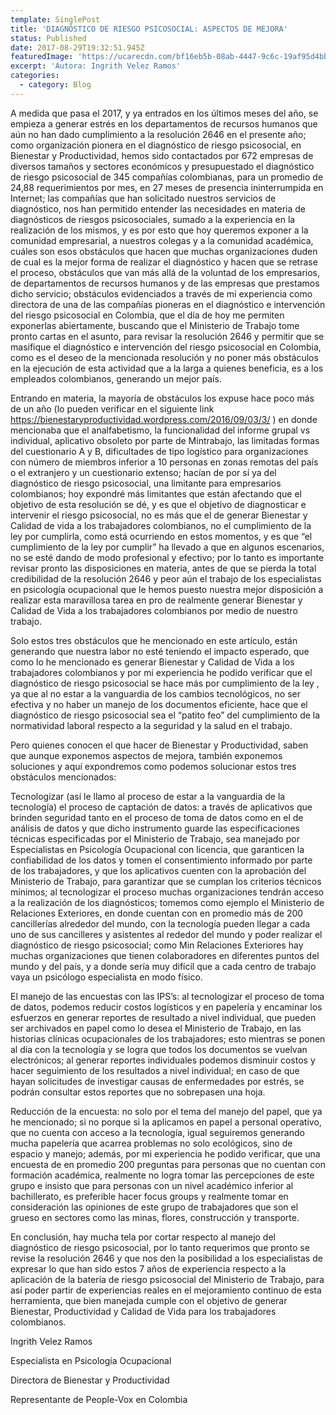 ```yaml
---
template: SinglePost
title: 'DIAGNÓSTICO DE RIESGO PSICOSOCIAL: ASPECTOS DE MEJORA'
status: Published
date: 2017-08-29T19:32:51.945Z
featuredImage: 'https://ucarecdn.com/bf16eb5b-08ab-4447-9c6c-19af95d4bbc0/'
excerpt: 'Autora: Ingrith Velez Ramos'
categories:
  - category: Blog
---
```

A medida que pasa el 2017, y ya entrados en los últimos meses del año, se empieza a generar estrés en los departamentos de recursos humanos que aún no han dado cumplimiento a la resolución 2646 en el presente año; como organización pionera en el diagnóstico de riesgo psicosocial, en Bienestar y Productividad, hemos sido contactados por 672 empresas de diversos tamaños y sectores económicos y presupuestado el diagnóstico de riesgo psicosocial de 345 compañías colombianas, para un promedio de 24,88 requerimientos por mes, en 27 meses de presencia ininterrumpida en Internet; las compañías que han solicitado nuestros servicios de diagnóstico, nos han permitido entender las necesidades en materia de diagnósticos de riesgos psicosociales, sumado a la experiencia en la realización de los mismos, y es por esto que hoy queremos exponer a la comunidad empresarial, a nuestros colegas y a la comunidad académica, cuáles son esos obstáculos que hacen que muchas organizaciones duden de cual es la mejor forma de realizar el diagnóstico y hacen que se retrase el proceso, obstáculos que van más allá de la voluntad de los empresarios, de departamentos de recursos humanos y de las empresas que prestamos dicho servicio; obstáculos evidenciados a través de mi experiencia como directora de una de las compañías pioneras en el diagnóstico e intervención del riesgo psicosocial en Colombia, que el día de hoy me permiten exponerlas abiertamente, buscando que el Ministerio de Trabajo tome pronto cartas en el asunto, para revisar la resolución 2646 y permitir que se masifique el diagnóstico e intervención del riesgo psicosocial en Colombia, como es el deseo de la mencionada resolución y no poner más obstáculos en la ejecución de esta actividad que a la larga a quienes beneficia, es a los empleados colombianos, generando un mejor país.


Entrando en materia, la mayoría de obstáculos los expuse hace poco más de un año (lo pueden verificar en el siguiente link  https://bienestaryproductividad.wordpress.com/2016/09/03/3/ ) en donde mencionaba que el analfabetismo, la funcionalidad del informe grupal vs individual, aplicativo obsoleto por parte de Mintrabajo, las limitadas formas del cuestionario A y B, dificultades de tipo logístico para organizaciones con número de miembros inferior a 10 personas en zonas remotas del país o el extranjero y un cuestionario extenso; hacían de por sí ya del diagnóstico de riesgo psicosocial, una limitante para empresarios colombianos; hoy expondré más limitantes que están afectando que el objetivo de esta resolución se dé, y es que el objetivo de diagnosticar e intervenir el riesgo psicosocial, no es más que el de generar Bienestar y Calidad de vida a los trabajadores colombianos, no el cumplimiento de la ley por cumplirla, como está ocurriendo en estos momentos, y es que “el cumplimiento de la ley por cumplir” ha llevado a que en algunos escenarios, no se esté dando de modo profesional y efectivo; por lo tanto es importante revisar pronto las disposiciones en materia, antes de que se pierda la total credibilidad de la resolución 2646 y peor aún el trabajo de los especialistas en psicología ocupacional que le hemos puesto nuestra mejor disposición a realizar esta maravillosa tarea en pro de realmente generar Bienestar y Calidad de Vida a los trabajadores colombianos por medio de nuestro trabajo.

Solo estos tres obstáculos que he mencionado en este artículo, están generando que nuestra labor no esté teniendo el impacto esperado, que como lo he mencionado es generar Bienestar y Calidad de Vida a los trabajadores colombianos y  por mi experiencia he podido verificar que el diagnóstico de riesgo psicosocial se hace más por cumplimiento de la ley , ya que al no estar a la vanguardia de los cambios tecnológicos, no ser efectiva y no haber un manejo de los documentos eficiente, hace que el diagnóstico de riesgo psicosocial sea el “patito feo” del cumplimiento de la normatividad laboral respecto a la seguridad y la salud en el trabajo.



Pero quienes conocen el que hacer de Bienestar y Productividad, saben que aunque exponemos aspectos de mejora, también exponemos soluciones y aquí expondremos como podemos solucionar estos tres obstáculos mencionados:



Tecnologizar (así le llamo al proceso de estar a la vanguardia de la tecnología) el proceso de captación de datos: a través de aplicativos que brinden seguridad tanto en el proceso de toma de datos como en el de análisis de datos y que dicho instrumento guarde las especificaciones técnicas especificadas por el Ministerio de Trabajo, sea manejado por Especialistas en Psicología Ocupacional con licencia, que garanticen la confiabilidad de los datos y tomen el consentimiento informado por parte de los trabajadores, y que los aplicativos cuenten con la aprobación del Ministerio de Trabajo, para garantizar que se cumplan los criterios técnicos mínimos; al tecnologizar el proceso muchas organizaciones tendrán acceso a la realización de los diagnósticos; tomemos como ejemplo el Ministerio de Relaciones Exteriores, en donde cuentan con en promedio más de 200 cancillerías alrededor del mundo, con la tecnología pueden llegar a cada uno de sus cancilleres y asistentes al rededor del mundo y poder realizar el diagnóstico de riesgo psicosocial; como Min Relaciones Exteriores hay muchas organizaciones que tienen colaboradores en diferentes puntos del mundo y del país, y a donde sería muy difícil que a cada centro de trabajo vaya un psicólogo especialista en modo físico.

El manejo de las encuestas con las IPS’s: al tecnologizar el proceso de toma de datos, podemos reducir costos logísticos y en papelería y encaminar los esfuerzos en generar reportes de resultado a nivel individual, que pueden ser archivados en papel como lo desea el Ministerio de Trabajo, en las historias clínicas ocupacionales de los trabajadores; esto mientras se ponen al día con la tecnología y se logra que todos los documentos se vuelvan electrónicos; al generar reportes individuales podemos disminuir costos y hacer seguimiento de los resultados a nivel individual; en caso de que hayan solicitudes de investigar causas de enfermedades por estrés, se podrán consultar estos reportes que no sobrepasen una hoja.

Reducción de la encuesta: no solo por el tema del manejo del papel, que ya he mencionado; si no porque si la aplicamos en papel a personal operativo, que no cuenta con acceso a la tecnología, igual seguiremos generando mucha papelería que acarrea problemas no solo ecológicos, sino de espacio y manejo; además, por mi experiencia he podido verificar, que una encuesta de en promedio 200 preguntas para personas que no cuentan con formación académica, realmente no logra tomar las percepciones de este grupo e insisto que para personas con un nivel académico inferior al bachillerato, es preferible hacer focus groups y realmente tomar en consideración las opiniones de este grupo de trabajadores que son el grueso en sectores como las minas, flores, construcción y transporte.

En conclusión, hay mucha tela por cortar respecto al manejo del diagnóstico de riesgo psicosocial, por lo tanto requerimos que pronto se revise la resolución 2646 y que nos den la posibilidad a los especialistas de expresar lo que han sido estos 7 años de experiencia respecto a la aplicación de la batería de riesgo psicosocial del Ministerio de Trabajo, para así poder partir de experiencias reales en el mejoramiento continuo de esta herramienta, que bien manejada cumple con el objetivo de generar Bienestar, Productividad y Calidad de Vida para los trabajadores colombianos.



Ingrith Velez Ramos


Especialista en Psicología Ocupacional


Directora de Bienestar y Productividad


Representante de People-Vox en Colombia

